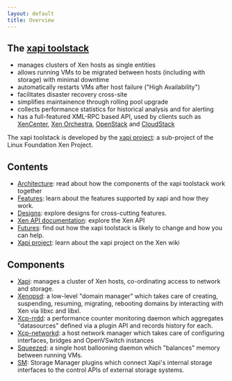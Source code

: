 ```yaml
---
layout: default
title: Overview
---
```


## The [xapi toolstack](http://www.xenproject.org/developers/teams/xapi.html)

- manages clusters of Xen hosts as single entities
- allows running VMs to be migrated between hosts (including with storage)
  with minimal downtime
- automatically restarts VMs after host failure ("High Availability")
- facilitates disaster recovery cross-site
- simplifies maintainence through rolling pool upgrade
- collects performance statistics for historical analysis and for alerting
- has a full-featured XML-RPC based API, used by clients such as
  [XenCenter](https://github.com/xenserver/xenadmin),
  [Xen Orchestra](https://xen-orchestra.com),
  [OpenStack](http://www.openstack.org)
  and [CloudStack](http://cloudstack.apache.org)

The xapi toolstack is developed by the
[xapi project](http://www.xenproject.org/developers/teams/xapi.html):
a sub-project of the Linux Foundation Xen Project.

## Contents

- [Architecture](doc/architecture/README.md): read about how the components of the
  xapi toolstack work together
- [Features](doc/features/README.md): learn about the features supported by xapi and
  how they work.
- [Designs](doc/designs/README.md): explore designs for cross-cutting features.
- [Xen API documentation](https://xapi-project.github.io/xen-api/): explore
  the Xen API
- [Futures](doc/futures/README.md): find out how the xapi toolstack is likely to change and
  how you can help.
- [Xapi project](http://wiki.xenproject.org/wiki/XAPI): learn about the xapi project
  on the Xen wiki

## Components

- [Xapi](https://github.com/xapi-project/xen-api/tree/master/doc): manages a cluster
  of Xen hosts, co-ordinating access to network and storage.
- [Xenopsd](https://github.com/xapi-project/xenopsd/tree/master/doc): a low-level
  "domain manager" which takes care of creating, suspending, resuming, migrating,
  rebooting domains by interacting with Xen via libxc and libxl.
- [Xcp-rrdd](https://github.com/xapi-project/xcp-rrdd/tree/master/doc): a
  performance counter monitoring daemon which aggregates "datasources" defined
  via a plugin API and records history for each.
- [Xcp-networkd](https://github.com/xapi-project/xcp-networkd/tree/master/doc):
  a host network manager which takes care of configuring interfaces, bridges
  and OpenVSwitch instances
- [Squeezed](https://github.com/xapi-project/squeezed/tree/master/doc): a single
  host ballooning daemon which "balances" memory between running VMs.
- [SM](https://github.com/xapi-project/sm/tree/master/doc): Storage Manager
  plugins which connect Xapi's internal storage interfaces to the control
  APIs of external storage systems.
